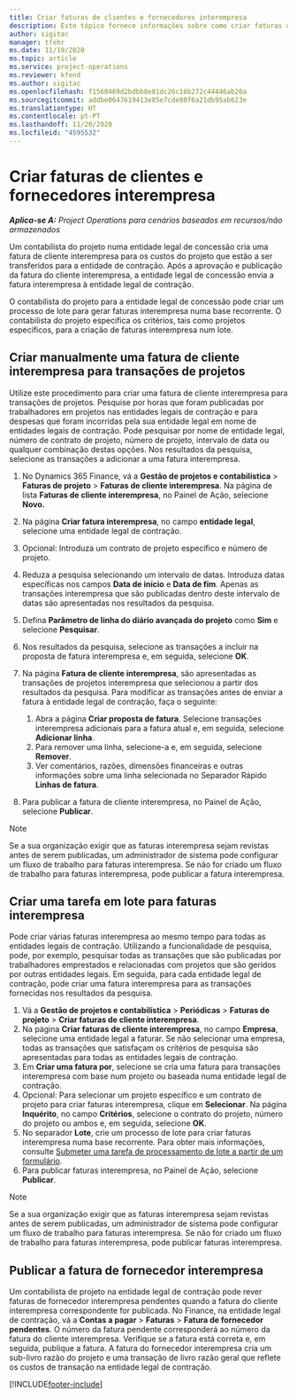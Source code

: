 ```yaml
---
title: Criar faturas de clientes e fornecedores interempresa
description: Este tópico fornece informações sobre como criar faturas de clientes e fornecedores interempresa.
author: sigitac
manager: tfehr
ms.date: 11/19/2020
ms.topic: article
ms.service: project-operations
ms.reviewer: kfend
ms.author: sigitac
ms.openlocfilehash: f1560469d2bdbb8e81dc26c16b272c44446ab20a
ms.sourcegitcommit: addbe0647619413e85e7cde80f6a21db95ab623e
ms.translationtype: HT
ms.contentlocale: pt-PT
ms.lasthandoff: 11/20/2020
ms.locfileid: "4595532"
---
```

# <a name="create-intercompany-customer-and-vendor-invoices"></a>Criar faturas de clientes e fornecedores interempresa

_**Aplica-se A:** Project Operations para cenários baseados em recursos/não armazenados_

Um contabilista do projeto numa entidade legal de concessão cria uma fatura de cliente interempresa para os custos do projeto que estão a ser transferidos para a entidade de contração. Após a aprovação e publicação da fatura do cliente interempresa, a entidade legal de concessão envia a fatura interempresa à entidade legal de contração.

O contabilista do projeto para a entidade legal de concessão pode criar um processo de lote para gerar faturas interempresa numa base recorrente. O contabilista do projeto especifica os critérios, tais como projetos específicos, para a criação de faturas interempresa num lote.

## <a name="manually-create-an-intercompany-customer-invoice-for-project-transactions"></a>Criar manualmente uma fatura de cliente interempresa para transações de projetos 

Utilize este procedimento para criar uma fatura de cliente interempresa para transações de projetos. Pesquise por horas que foram publicadas por trabalhadores em projetos nas entidades legais de contração e para despesas que foram incorridas pela sua entidade legal em nome de entidades legais de contração. Pode pesquisar por nome de entidade legal, número de contrato de projeto, número de projeto, intervalo de data ou qualquer combinação destas opções. Nos resultados da pesquisa, selecione as transações a adicionar a uma fatura interempresa.

1. No Dynamics 365 Finance, vá a **Gestão de projetos e contabilística** > **Faturas de projeto** > **Faturas de cliente interempresa**. Na página de lista **Faturas de cliente interempresa**, no Painel de Ação, selecione **Novo.**
2. Na página **Criar fatura interempresa**, no campo **entidade legal**, selecione uma entidade legal de contração.
3. Opcional: Introduza um contrato de projeto específico e número de projeto.
4. Reduza a pesquisa selecionando um intervalo de datas. Introduza datas específicas nos campos **Data de início** e **Data de fim**. Apenas as transações interempresa que são publicadas dentro deste intervalo de datas são apresentadas nos resultados da pesquisa.
5. Defina **Parâmetro de linha do diário avançada do projeto** como **Sim** e selecione **Pesquisar**.
6. Nos resultados da pesquisa, selecione as transações a incluir na proposta de fatura interempresa e, em seguida, selecione **OK**.
7. Na página **Fatura de cliente interempresa**, são apresentadas as transações de projetos interempresa que selecionou a partir dos resultados da pesquisa. Para modificar as transações antes de enviar a fatura à entidade legal de contração, faça o seguinte:
  
    1. Abra a página **Criar proposta de fatura**. Selecione transações interempresa adicionais para a fatura atual e, em seguida, selecione **Adicionar linha**.
    2. Para remover uma linha, selecione-a e, em seguida, selecione **Remover**.
    3. Ver comentários, razões, dimensões financeiras e outras informações sobre uma linha selecionada no Separador Rápido **Linhas de fatura**.
    
8. Para publicar a fatura de cliente interempresa, no Painel de Ação, selecione **Publicar**.

> [!NOTE]
> Se a sua organização exigir que as faturas interempresa sejam revistas antes de serem publicadas, um administrador de sistema pode configurar um fluxo de trabalho para faturas interempresa. Se não for criado um fluxo de trabalho para faturas interempresa, pode publicar a fatura interempresa.

## <a name="create-a-batch-job-for-intercompany-invoices"></a>Criar uma tarefa em lote para faturas interempresa

Pode criar várias faturas interempresa ao mesmo tempo para todas as entidades legais de contração. Utilizando a funcionalidade de pesquisa, pode, por exemplo, pesquisar todas as transações que são publicadas por trabalhadores emprestados e relacionadas com projetos que são geridos por outras entidades legais. Em seguida, para cada entidade legal de contração, pode criar uma fatura interempresa para as transações fornecidas nos resultados da pesquisa.

1. Vá a **Gestão de projetos e contabilística** > **Periódicas** > **Faturas de projeto** > **Criar faturas de cliente interempresa**.
2. Na página **Criar faturas de cliente interempresa**, no campo **Empresa**, selecione uma entidade legal a faturar. Se não selecionar uma empresa, todas as transações que satisfaçam os critérios de pesquisa são apresentadas para todas as entidades legais de contração.
3. Em **Criar uma fatura por**, selecione se cria uma fatura para transações interempresa com base num projeto ou baseada numa entidade legal de contração.
4. Opcional: Para selecionar um projeto específico e um contrato de projeto para criar faturas interempresa, clique em **Selecionar**. Na página **Inquérito**, no campo **Critérios**, selecione o contrato do projeto, número do projeto ou ambos e, em seguida, selecione **OK**.
5. No separador **Lote**, crie um processo de lote para criar faturas interempresa numa base recorrente. Para obter mais informações, consulte [Submeter uma tarefa de processamento de lote a partir de um formulário](https://docs.microsoft.com/dynamicsax-2012/appuser-itpro/submit-a-batch-processing-job-from-a-form).
6. Para publicar faturas interempresa, no Painel de Ação, selecione **Publicar**.

> [!NOTE]
> Se a sua organização exigir que as faturas interempresa sejam revistas antes de serem publicadas, um administrador de sistema pode configurar um fluxo de trabalho para faturas interempresa. Se não for criado um fluxo de trabalho para faturas interempresa, pode publicar faturas interempresa.

## <a name="post-the-intercompany-vendor-invoice"></a>Publicar a fatura de fornecedor interempresa

Um contabilista de projeto na entidade legal de contração pode rever faturas de fornecedor interempresa pendentes quando a fatura do cliente interempresa correspondente for publicada. No Finance, na entidade legal de contração, vá a **Contas a pagar** > **Faturas** > **Fatura de fornecedor pendentes**. O número da fatura pendente corresponderá ao número da fatura do cliente interempresa. Verifique se a fatura está correta e, em seguida, publique a fatura. A fatura do fornecedor interempresa cria um sub-livro razão do projeto e uma transação de livro razão geral que reflete os custos de transação na entidade legal de contração.


[!INCLUDE[footer-include](../includes/footer-banner.md)]
